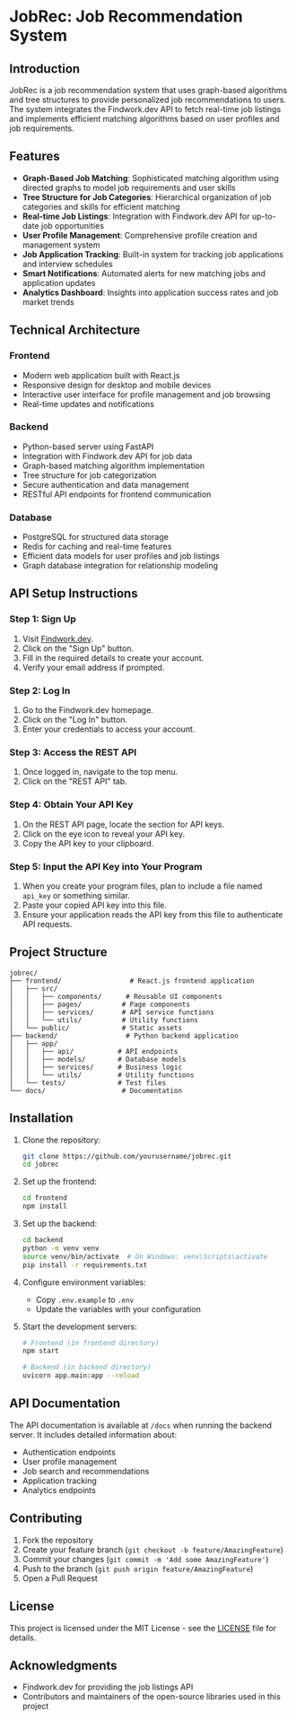 # JobRec: Job Recommendation System

## Introduction

JobRec is a job recommendation system that uses graph-based algorithms and tree structures to provide personalized job recommendations to users. The system integrates the Findwork.dev API to fetch real-time job listings and implements efficient matching algorithms based on user profiles and job requirements.

## Features

- **Graph-Based Job Matching**: Sophisticated matching algorithm using directed graphs to model job requirements and user skills
- **Tree Structure for Job Categories**: Hierarchical organization of job categories and skills for efficient matching
- **Real-time Job Listings**: Integration with Findwork.dev API for up-to-date job opportunities
- **User Profile Management**: Comprehensive profile creation and management system
- **Job Application Tracking**: Built-in system for tracking job applications and interview schedules
- **Smart Notifications**: Automated alerts for new matching jobs and application updates
- **Analytics Dashboard**: Insights into application success rates and job market trends

## Technical Architecture

### Frontend
- Modern web application built with React.js
- Responsive design for desktop and mobile devices
- Interactive user interface for profile management and job browsing
- Real-time updates and notifications

### Backend
- Python-based server using FastAPI
- Integration with Findwork.dev API for job data
- Graph-based matching algorithm implementation
- Tree structure for job categorization
- Secure authentication and data management
- RESTful API endpoints for frontend communication

### Database
- PostgreSQL for structured data storage
- Redis for caching and real-time features
- Efficient data models for user profiles and job listings
- Graph database integration for relationship modeling

## API Setup Instructions

### Step 1: Sign Up

1. Visit [Findwork.dev](https://findwork.dev).
2. Click on the "Sign Up" button.
3. Fill in the required details to create your account.
4. Verify your email address if prompted.

### Step 2: Log In

1. Go to the Findwork.dev homepage.
2. Click on the "Log In" button.
3. Enter your credentials to access your account.

### Step 3: Access the REST API

1. Once logged in, navigate to the top menu.
2. Click on the "REST API" tab.

### Step 4: Obtain Your API Key

1. On the REST API page, locate the section for API keys.
2. Click on the eye icon to reveal your API key.
3. Copy the API key to your clipboard.

### Step 5: Input the API Key into Your Program

1. When you create your program files, plan to include a file named `api_key` or something similar.
2. Paste your copied API key into this file.
3. Ensure your application reads the API key from this file to authenticate API requests.

## Project Structure

```
jobrec/
├── frontend/                 # React.js frontend application
│   ├── src/
│   │   ├── components/      # Reusable UI components
│   │   ├── pages/          # Page components
│   │   ├── services/       # API service functions
│   │   └── utils/          # Utility functions
│   └── public/             # Static assets
├── backend/                 # Python backend application
│   ├── app/
│   │   ├── api/           # API endpoints
│   │   ├── models/        # Database models
│   │   ├── services/      # Business logic
│   │   └── utils/         # Utility functions
│   └── tests/             # Test files
└── docs/                   # Documentation
```

## Installation

1. Clone the repository:
   ```bash
   git clone https://github.com/yourusername/jobrec.git
   cd jobrec
   ```

2. Set up the frontend:
   ```bash
   cd frontend
   npm install
   ```

3. Set up the backend:
   ```bash
   cd backend
   python -m venv venv
   source venv/bin/activate  # On Windows: venv\Scripts\activate
   pip install -r requirements.txt
   ```

4. Configure environment variables:
   - Copy `.env.example` to `.env`
   - Update the variables with your configuration

5. Start the development servers:
   ```bash
   # Frontend (in frontend directory)
   npm start
   
   # Backend (in backend directory)
   uvicorn app.main:app --reload
   ```

## API Documentation

The API documentation is available at `/docs` when running the backend server. It includes detailed information about:
- Authentication endpoints
- User profile management
- Job search and recommendations
- Application tracking
- Analytics endpoints

## Contributing

1. Fork the repository
2. Create your feature branch (`git checkout -b feature/AmazingFeature`)
3. Commit your changes (`git commit -m 'Add some AmazingFeature'`)
4. Push to the branch (`git push origin feature/AmazingFeature`)
5. Open a Pull Request

## License

This project is licensed under the MIT License - see the [LICENSE](LICENSE) file for details.

## Acknowledgments

- Findwork.dev for providing the job listings API
- Contributors and maintainers of the open-source libraries used in this project

